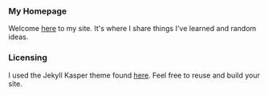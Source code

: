 ### My Homepage

Welcome [here](https://jennymhkao.github.io) to my site. It's where I share things I've learned and random ideas.

### Licensing

I used the Jekyll Kasper theme found [here](https://github.com/rosario/kasper). Feel free to reuse and build your site.

